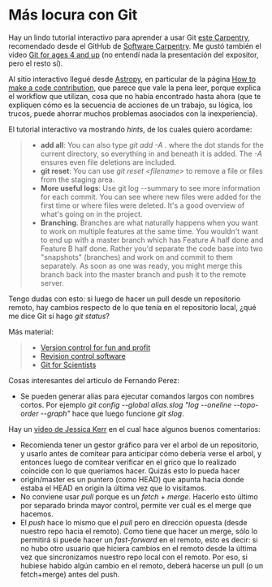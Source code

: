 # Más locura con Git


Hay un lindo tutorial interactivo para aprender a usar Git [este
Carpentry](https://github.com/swcarpentry/site), recomendado desde el GitHub de
[Software Carpentry](https://github.com/swcarpentry/site). Me gustó también el
video [Git for ages 4 and up](https://www.youtube.com/watch?v=1ffBJ4sVUb4) (no
entendí nada la presentación del expositor, pero el resto sí).

Al sitio interactivo llegué desde
[Astropy](http://astropy.readthedocs.org/en/latest/), en particular de la página
[How to make a code
contribution](http://astropy.readthedocs.org/en/latest/development/workflow/development_workflow.html),
que parece que vale la pena leer, porque explica el workflow que utilizan, cosa
que no había encontrado hasta ahora (que te expliquen cómo es la secuencia de
acciones de un trabajo, su lógica, los trucos, puede ahorrar muchos problemas
asociados con la inexperiencia).

El tutorial interactivo va mostrando *hints*, de los cuales quiero
acordame:

> -   **add all**: You can also type *git add -A .* where the dot stands
>     for the current directory, so everything in and beneath it is
>     added. The *-A* ensures even file deletions are included.
> -   **git reset**: You can use *git reset \<filename>* to remove a
>     file or files from the staging area.
> -   **More useful logs**: Use git log \--summary to see more
>     information for each commit. You can see where new files were
>     added for the first time or where files were deleted. It\'s a good
>     overview of what\'s going on in the project.
> -   **Branching**. Branches are what naturally happens when you want
>     to work on multiple features at the same time. You wouldn\'t want
>     to end up with a master branch which has Feature A half done and
>     Feature B half done. Rather you\'d separate the code base into two
>     \"snapshots\" (branches) and work on and commit to them
>     separately. As soon as one was ready, you might merge this branch
>     back into the master branch and push it to the remote server.

Tengo dudas con esto: si luego de hacer un pull desde un repositorio
remoto, hay cambios respecto de lo que tenía en el repositorio local,
¿qué me dice Git si hago *git status*?

Más material:

> -   [Version control for fun and
>     profit](http://nbviewer.ipython.org/github/fperez/reprosw/blob/master/Version%20Control.ipynb)
> -   [Revision control
>     software](http://nbviewer.ipython.org/github/jrjohansson/scientific-python-lectures/blob/master/Lecture-7-Revision-Control-Software.ipynb)
> -   [Git for Scientists](http://nyuccl.org/pages/GitTutorial/)

Cosas interesantes del artículo de Fernando Perez:

-   Se pueden generar alias para ejecutar comandos largos con nombres
    cortos. Por ejemplo *git config \--global alias.slog \"log
    \--oneline \--topo-order \--graph\"* hace que luego funcione *git
    slog*.

Hay un [video de Jessica
Kerr](https://www.youtube.com/watch?v=Dv8I_kfrFWw) en el cual hace
algunos buenos comentarios:

-   Recomienda tener un gestor gráfico para ver el arbol de un
    repositorio, y usarlo antes de comitear para anticipar cómo debería
    verse el arbol, y entonces luego de comitear verificar en el grico
    que lo realizado coincide con lo que queríamos hacer. Quizás esto lo
    pueda hacer
-   origin/master es un puntero (como HEAD) que apunta hacia donde
    estaba el HEAD en origin la última vez que lo visitamos.
-   No conviene usar *pull* porque es un *fetch* + *merge*. Hacerlo esto
    último por separado brinda mayor control, permite ver cuál es el
    merge que hacemos.
-   El *push* hace lo mismo que el *pull* pero en dirección opuesta
    (desde nuestro repo hacia el remoto). Como tiene que hacer un merge,
    sólo lo permitirá si puede hacer un *fast-forward* en el remoto,
    esto es decir: si no hubo otro usuario que hiciera cambios en el
    remoto desde la última vez que sincronizamos nuestro repo local con
    el remoto. Por eso, si hubiese habido algún cambio en el remoto,
    deberá hacerse un pull (o un fetch+merge) antes del push.

